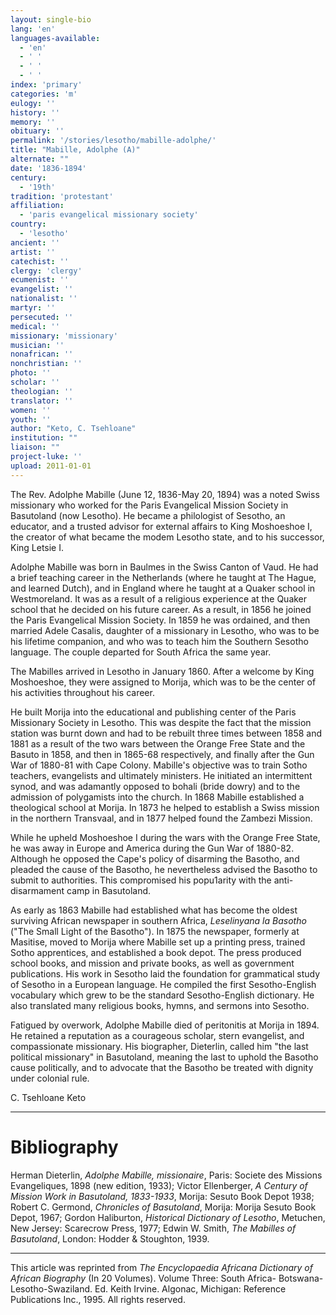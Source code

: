 ```yaml
---
layout: single-bio
lang: 'en'
languages-available:
  - 'en'
  - ' '
  - ' '
  - ' '
index: 'primary'
categories: 'm'
eulogy: ''
history: ''
memory: ''
obituary: ''
permalink: '/stories/lesotho/mabille-adolphe/'
title: "Mabille, Adolphe (A)"
alternate: ""
date: '1836-1894'
century:
  - '19th'
tradition: 'protestant'
affiliation:
  - 'paris evangelical missionary society'
country:
  - 'lesotho'
ancient: ''
artist: ''
catechist: ''
clergy: 'clergy'
ecumenist: ''
evangelist: ''
nationalist: ''
martyr: ''
persecuted: ''
medical: ''
missionary: 'missionary'
musician: ''
nonafrican: ''
nonchristian: ''
photo: ''
scholar: ''
theologian: ''
translator: ''
women: ''
youth: ''
author: "Keto, C. Tsehloane"
institution: ""
liaison: ""
project-luke: ''
upload: 2011-01-01
---
```




The Rev. Adolphe Mabille (June 12, 1836-May 20, 1894) was a noted Swiss missionary who worked for the Paris Evangelical Mission Society in Basutoland (now Lesotho). He became a philologist of Sesotho, an educator, and a trusted advisor for external affairs to King Moshoeshoe I, the creator of what became the modem Lesotho state, and to his successor, King Letsie I.

Adolphe Mabille was born in Baulmes in the Swiss Canton of Vaud. He had a brief teaching career in the Netherlands (where he taught at The Hague, and learned Dutch), and in England where he taught at a Quaker school in Westmoreland. It was as a result of a religious experience at the Quaker school that he decided on his future career. As a result, in 1856 he joined the Paris Evangelical Mission Society. In 1859 he was ordained, and then married Adele Casalis, daughter of a missionary in Lesotho, who was to be his lifetime companion, and who was to teach him the Southern Sesotho language. The couple departed for South Africa the same year.

The Mabilles arrived in Lesotho in January 1860. After a welcome by King Moshoeshoe, they were assigned to Morija, which was to be the center of his activities throughout his career.

He built Morija into the educational and publishing center of the Paris Missionary Society in Lesotho. This was despite the fact that the mission station was burnt down and had to be rebuilt three times between 1858 and 1881 as a result of the two wars between the Orange Free State and the Basuto in 1858, and then in 1865-68 respectively, and finally after the Gun War of 1880-81 with Cape Colony. Mabille's objective was to train Sotho teachers, evangelists and ultimately ministers. He initiated an intermittent synod, and was adamantly opposed to bohali (bride dowry) and to the admission of polygamists into the church. In 1868 Mabille established a theological school at Morija. In 1873 he helped to establish a Swiss mission in the northern Transvaal, and in 1877 helped found the Zambezi Mission.

While he upheld Moshoeshoe I during the wars with the Orange Free State, he was away in Europe and America during the Gun War of 1880-82. Although he opposed the Cape's policy of disarming the Basotho, and pleaded the cause of the Basotho, he nevertheless advised the Basotho to submit to authorities. This compromised his popu1arity with the anti-disarmament camp in Basutoland.

As early as 1863 Mabille had established what has become the oldest surviving African newspaper in southern Africa, *Leselinyana la Basotho* ("The Small Light of the Basotho"). In 1875 the newspaper, formerly at Masitise, moved to Morija where Mabille set up a printing press, trained Sotho apprentices, and established a book depot. The press produced school books, and mission and private books, as well as government publications. His work in Sesotho laid the foundation for grammatical study of Sesotho in a European language. He compiled the first Sesotho-English vocabulary which grew to be the standard Sesotho-English dictionary. He also translated many religious books, hymns, and sermons into Sesotho.

Fatigued by overwork, Adolphe Mabille died of peritonitis at Morija in 1894. He retained a reputation as a courageous scholar, stern evangelist, and compassionate missionary. His biographer, Dieterlin, called him "the last political missionary" in Basutoland, meaning the last to uphold the Basotho cause politically, and to advocate that the Basotho be treated with dignity under colonial rule.

C. Tsehloane Keto

---

# Bibliography

Herman Dieterlin, *Adolphe Mabille, missionaire*, Paris: Societe des Missions Evangeliques, 1898 (new edition, 1933); Victor Ellenberger, *A Century of Mission Work in Basutoland, 1833-1933*, Morija: Sesuto Book Depot 1938; Robert C. Germond, *Chronicles of Basutoland*, Morija: Morija Sesuto Book Depot, 1967; Gordon Haliburton, *Historical Dictionary of Lesotho*, Metuchen, New Jersey: Scarecrow Press, 1977; Edwin W. Smith, *The Mabilles of Basutoland*, London: Hodder & Stoughton, 1939.

---

This article was reprinted from *The Encyclopaedia Africana Dictionary of African Biography* (In 20 Volumes). Volume Three: South Africa- Botswana-Lesotho-Swaziland. Ed. Keith Irvine. Algonac, Michigan: Reference Publications Inc., 1995.  All rights reserved.
